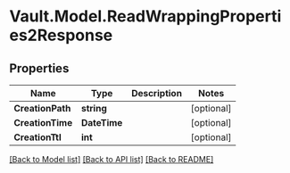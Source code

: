 # Vault.Model.ReadWrappingProperties2Response

## Properties

Name | Type | Description | Notes
------------ | ------------- | ------------- | -------------
**CreationPath** | **string** |  | [optional] 
**CreationTime** | **DateTime** |  | [optional] 
**CreationTtl** | **int** |  | [optional] 

[[Back to Model list]](../README.md#documentation-for-models) [[Back to API list]](../README.md#documentation-for-api-endpoints) [[Back to README]](../README.md)

